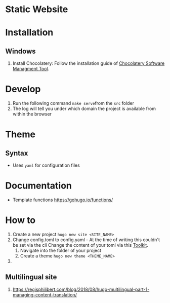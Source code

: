 # Static Website

# Installation
## Windows
1. Install Chocolatery: Follow the installation guide of [Chocolatery Software Managment Tool](https://chocolatey.org/install). 

# Develop
1. Run the following command `make serve`from the `src` folder
2. The log will tell you under which domain the project is available from within the browser

# Theme
## Syntax
* Uses `yaml` for configuration files

# Documentation
* Template functions https://gohugo.io/functions/

# How to
1. Create a new project
`hugo new site <SITE_NAME>`
1. Change config.toml to config.yaml - At the time of writing this couldn't be set via the cli
 Change the content of your toml via this [Toolkit](https://toolkit.site/format.html).
    1. Navigate into the folder of your project
    1. Create a theme `hugo new theme <THEME_NAME>`
1. 

## Multilingual site
1. https://regisphilibert.com/blog/2018/08/hugo-multilingual-part-1-managing-content-translation/